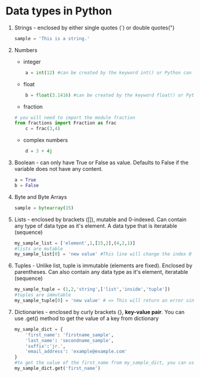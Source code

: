 # Data types in Python

1. Strings - enclosed by either single quotes (`) or double quotes(")
    ```python
    sample = 'This is a string.'
    ```
2. Numbers
    - integer
    ```python
        a = int(12) #can be created by the keyword int() or Python can infer if you input a whole number
    ```
    - float
    ```python
        b = float(3.1416) #can be created by the keyword float() or Python can infer if you input a number with decimal
    ```
    - fraction
    ```python
    # you will need to import the module fraction
    from fractions import Fraction as frac
        c = frac(3,4)
    ```
    - complex numbers
    ```python
        d = 3 + 4j
    ```
3. Boolean - can only have True or False as value. Defaults to False if the variable does not have any content.

    ```python
    a = True
    b = False
    ```
4. Byte and Byte Arrays
    ```python
    sample = bytearray(15)
    ```
5. Lists - enclosed by brackets ([]), mutable and 0-indexed. Can contain any type of data type as it's element. A data type that is iteratable (sequence)
    ```python
    my_sample_list = ['element',1,[15,2],(4,2,1)]
    #lists are mutable
    my_sample_list[0] = 'new value' #This line will change the index 0 (first) element of the list
    ```

6. Tuples - Unlike list, tuple is immutable (elements are fixed). Enclosed by parentheses. Can also contain any data type as it's element, iteratable (sequence)
    ```python
    my_sample_tuple = (1,2,'string',['list','inside','tuple'])
    #tuples are immutable
    my_sample_tuple[0] = 'new value' # => This will return an error since tuples are immutable and you cannot change the value of its element. You can only append new values using the .append() method
    ```

7. Dictionaries - enclosed by curly brackets {}, **key-value pair**. You can use .get() method to get the value of a key from dictionary
    ```python
    my_sample_dict = {
        'first_name': 'firstname_sample',
        'last_name': 'secondname_sample',
        'suffix':'jr.',
        'email_address': 'example@example.com'
    }
    #to get the value of the first_name from my_sample_dict, you can use below command
    my_sample_dict.get('first_name')
    ```
